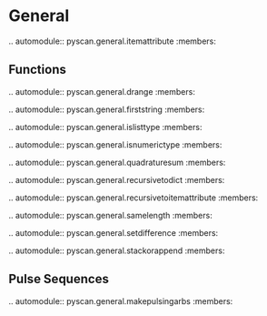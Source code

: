 # General

.. automodule:: pyscan.general.itemattribute
	:members:

## Functions
.. automodule:: pyscan.general.drange
	:members:

.. automodule:: pyscan.general.firststring
	:members:

.. automodule:: pyscan.general.islisttype
	:members:

.. automodule:: pyscan.general.isnumerictype
	:members:

.. automodule:: pyscan.general.quadraturesum
	:members:

.. automodule:: pyscan.general.recursivetodict
	:members:

.. automodule:: pyscan.general.recursivetoitemattribute
	:members:

.. automodule:: pyscan.general.samelength
	:members:

.. automodule:: pyscan.general.setdifference
	:members:

.. automodule:: pyscan.general.stackorappend
	:members:

Pulse Sequences
---------------
.. automodule:: pyscan.general.makepulsingarbs
	:members: